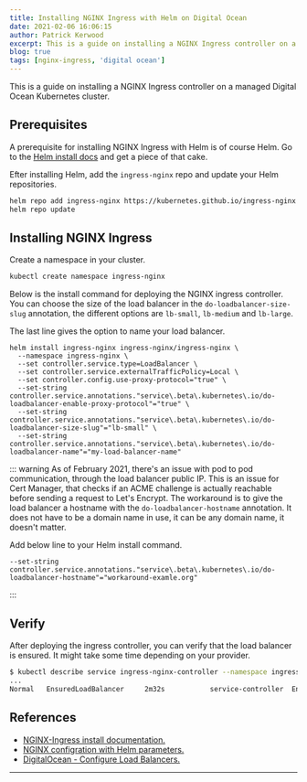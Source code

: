 ```yaml
---
title: Installing NGINX Ingress with Helm on Digital Ocean
date: 2021-02-06 16:06:15
author: Patrick Kerwood
excerpt: This is a guide on installing a NGINX Ingress controller on a managed Digital Ocean Kubernetes cluster.
blog: true
tags: [nginx-ingress, 'digital ocean']
---
```

This is a guide on installing a NGINX Ingress controller on a managed Digital Ocean Kubernetes cluster.

## Prerequisites
A prerequisite for installing NGINX Ingress with Helm is of course Helm. Go to the [Helm install docs](https://helm.sh/docs/intro/install/) and get a piece of that cake.

Efter installing Helm, add the `ingress-nginx` repo and update your Helm repositories.
```sh
helm repo add ingress-nginx https://kubernetes.github.io/ingress-nginx
helm repo update
```

## Installing NGINX Ingress

Create a namespace in your cluster.
```sh
kubectl create namespace ingress-nginx
```

Below is the install command for deploying the NGINX ingress controller. You can choose the size of the load balancer in the `do-loadbalancer-size-slug` annotation, the different options are `lb-small`, `lb-medium` and `lb-large`.

The last line gives the option to name your load balancer.

```sh{7,8}
helm install ingress-nginx ingress-nginx/ingress-nginx \
  --namespace ingress-nginx \
  --set controller.service.type=LoadBalancer \
  --set controller.service.externalTrafficPolicy=Local \
  --set controller.config.use-proxy-protocol="true" \
  --set-string controller.service.annotations."service\.beta\.kubernetes\.io/do-loadbalancer-enable-proxy-protocol"="true" \
  --set-string controller.service.annotations."service\.beta\.kubernetes\.io/do-loadbalancer-size-slug"="lb-small" \
  --set-string controller.service.annotations."service\.beta\.kubernetes\.io/do-loadbalancer-name"="my-load-balancer-name"
```

::: warning
As of February 2021, there's an issue with pod to pod communication, through the load balancer public IP. This is an issue for Cert Manager, that checks if an ACME challenge is actually reachable before sending a request to Let's Encrypt. The workaround is to give the load balancer a hostname with the `do-loadbalancer-hostname` annotation. It does not have to be a domain name in use, it can be any domain name, it doesn't matter.

Add below line to your Helm install command.
```
--set-string controller.service.annotations."service\.beta\.kubernetes\.io/do-loadbalancer-hostname"="workaround-examle.org"
```
:::


## Verify
After deploying the ingress controller, you can verify that the load balancer is ensured. It might take some time depending on your provider.

```sh
$ kubectl describe service ingress-nginx-controller --namespace ingress-nginx
...
Normal   EnsuredLoadBalancer     2m32s           service-controller  Ensured load balancer
```

## References
- [NGINX-Ingress install documentation.](https://kubernetes.github.io/ingress-nginx/deploy/#using-helm)
- [NGINX configration with Helm parameters.](https://docs.nginx.com/nginx-ingress-controller/installation/installation-with-helm/#configuration)
- [DigitalOcean - Configure Load Balancers.](https://www.digitalocean.com/docs/kubernetes/how-to/configure-load-balancers/)
---


